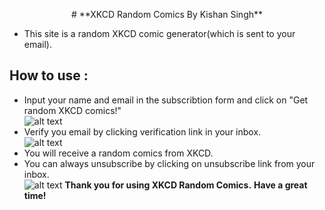<p align="center">
# **XKCD Random Comics By Kishan  Singh**

* This site is a random XKCD comic generator(which is sent to your email).

## **How to use :**
* Input your name and email in the subscribtion form and click on "Get random XKCD comics!"  <br/>![alt text](https://i.imgur.com/pXhABGI.png "Submit")
* Verify you email by clicking verification link in your inbox. <br/> ![alt text](https://i.imgur.com/XgKKKK4.png "Verify")
* You will receive a random comics from XKCD.
* You can always unsubscribe by clicking on unsubscribe link from your inbox.  <br/>![alt text](https://i.imgur.com/kdZcAkF.png "unsubscribe")
**Thank you for using XKCD Random Comics.**
**Have a great time!**
</p>
